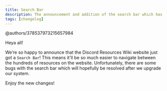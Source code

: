 ```yaml
---
title: Search Bar
description: The announcement and addition of the search bar which has now been added to the website!
tags: [changelog]
---
```


@authors/378537973215657984

Heya all!

We’re so happy to announce that the Discord Resources Wiki website just got a ` Search Bar `!
This means it'll be so much easier to navigate between the hundreds of resources on the website. 
Unfortunately, there are some bugs with the search bar which will hopefully be resolved after we upgrade our system. 

Enjoy the new changes!

